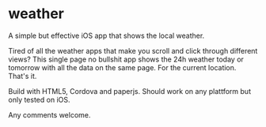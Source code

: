 # weather
A simple but effective iOS app that shows the local weather.

Tired of all the weather apps that make you scroll and click through different views? This single page no bullshit app shows the 24h weather today or tomorrow with all the data on the same page. For the current location. That's it.

Build with HTML5, Cordova and paperjs. Should work on any plattform but only tested on iOS.

Any comments welcome.
